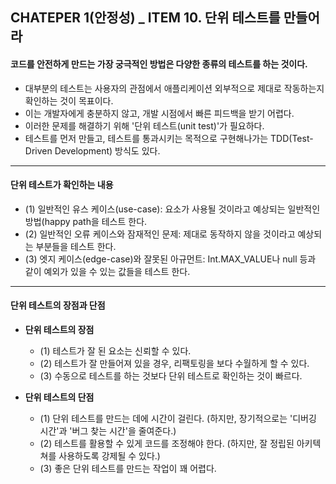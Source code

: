## CHATEPER 1(안정성) _ ITEM 10. 단위 테스트를 만들어라

#### **코드를 안전하게 만드는 가장 궁극적인 방법은 다양한 종류의 테스트를 하는 것이다.** 
  - 대부분의 테스트는 사용자의 관점에서 애플리케이션 외부적으로 제대로 작동하는지 확인하는 것이 목표이다.
  - 이는 개발자에게 충분하지 않고, 개발 시점에서 빠른 피드백을 받기 어렵다.
  - 이러한 문제를 해결하기 위해 '단위 테스트(unit test)'가 필요하다.
  - 테스트를 먼저 만들고, 테스트를 통과시키는 목적으로 구현해나가는 TDD(Test-Driven Development) 방식도 있다.

--------------------------------------------------------
#### **단위 테스트가 확인하는 내용**
  - (1) 일반적인 유스 케이스(use-case): 요소가 사용될 것이라고 예상되는 일반적인 방법(happy path을 테스트 한다.
  - (2) 일반적인 오류 케이스와 잠재적인 문제: 제대로 동작하지 않을 것이라고 예상되는 부분들을 테스트 한다.
  - (3) 엣지 케이스(edge-case)와 잘못된 아규먼트: Int.MAX_VALUE나 null 등과 같이 예외가 있을 수 있는 값들을 테스트 한다.

--------------------------------------------------------
#### **단위 테스트의 장점과 단점**
  - **단위 테스트의 장점**
    - (1) 테스트가 잘 된 요소는 신뢰할 수 있다.
    - (2) 테스트가 잘 만들어져 있을 경우, 리팩토링을 보다 수월하게 할 수 있다.
    - (3) 수동으로 테스트를 하는 것보다 단위 테스트로 확인하는 것이 빠르다.

  - **단위 테스트의 단점**
    - (1) 단위 테스트를 만드는 데에 시간이 걸린다. (하지만, 장기적으로는 '디버깅 시간'과 '버그 찾는 시간'을 줄여준다.)
    - (2) 테스트를 활용할 수 있게 코드를 조정해야 한다. (하지만, 잘 정립된 아키텍쳐를 사용하도록 강제될 수 있다.)
    - (3) 좋은 단위 테스트를 만드는 작업이 꽤 어렵다.
  
